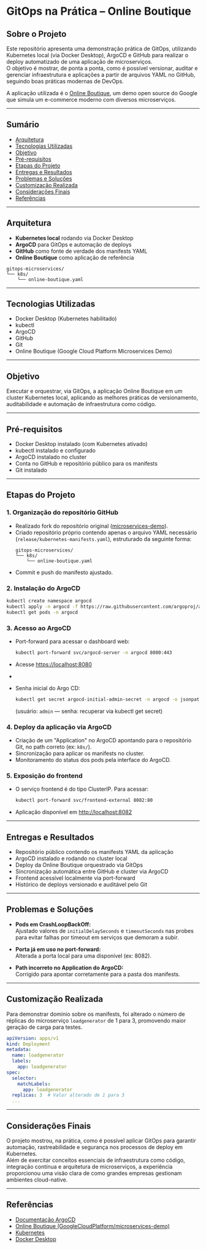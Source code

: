 # GitOps na Prática – Online Boutique

## Sobre o Projeto

Este repositório apresenta uma demonstração prática de GitOps, utilizando Kubernetes local (via Docker Desktop), ArgoCD e GitHub para realizar o deploy automatizado de uma aplicação de microserviços.  
O objetivo é mostrar, de ponta a ponta, como é possível versionar, auditar e gerenciar infraestrutura e aplicações a partir de arquivos YAML no GitHub, seguindo boas práticas modernas de DevOps.

A aplicação utilizada é o [Online Boutique](https://github.com/GoogleCloudPlatform/microservices-demo), um demo open source do Google que simula um e-commerce moderno com diversos microserviços.

---

## Sumário

- [Arquitetura](#arquitetura)
- [Tecnologias Utilizadas](#tecnologias-utilizadas)
- [Objetivo](#objetivo)
- [Pré-requisitos](#pré-requisitos)
- [Etapas do Projeto](#etapas-do-projeto)
- [Entregas e Resultados](#entregas-e-resultados)
- [Problemas e Soluções](#problemas-e-soluções)
- [Customização Realizada](#customização-realizada)
- [Considerações Finais](#considerações-finais)
- [Referências](#referências)

---

## Arquitetura

- **Kubernetes local** rodando via Docker Desktop
- **ArgoCD** para GitOps e automação de deploys
- **GitHub** como fonte de verdade dos manifests YAML
- **Online Boutique** como aplicação de referência

```
gitops-microservices/
└── k8s/
    └── online-boutique.yaml
```

---

## Tecnologias Utilizadas

- Docker Desktop (Kubernetes habilitado)
- kubectl
- ArgoCD
- GitHub
- Git
- Online Boutique (Google Cloud Platform Microservices Demo)

---

## Objetivo

Executar e orquestrar, via GitOps, a aplicação Online Boutique em um cluster Kubernetes local, aplicando as melhores práticas de versionamento, auditabilidade e automação de infraestrutura como código.

---

## Pré-requisitos

- Docker Desktop instalado (com Kubernetes ativado)
- kubectl instalado e configurado
- ArgoCD instalado no cluster
- Conta no GitHub e repositório público para os manifests
- Git instalado

---

## Etapas do Projeto

### 1. Organização do repositório GitHub

- Realizado fork do repositório original ([microservices-demo](https://github.com/GoogleCloudPlatform/microservices-demo)).
- Criado repositório próprio contendo apenas o arquivo YAML necessário (`release/kubernetes-manifests.yaml`), estruturado da seguinte forma:
    ```
    gitops-microservices/
    └── k8s/
        └── online-boutique.yaml
    ```
- Commit e push do manifesto ajustado.

### 2. Instalação do ArgoCD

```sh
kubectl create namespace argocd
kubectl apply -n argocd -f https://raw.githubusercontent.com/argoproj/argo-cd/release-2.11/manifests/install.yaml
kubectl get pods -n argocd
```

### 3. Acesso ao ArgoCD

- Port-forward para acessar o dashboard web:
    ```sh
    kubectl port-forward svc/argocd-server -n argocd 8080:443
    ```
- Acesse [https://localhost:8080](https://localhost:8080)

- 
- Senha inicial do Argo CD:
    ```sh
    kubectl get secret argocd-initial-admin-secret -n argocd -o jsonpath="{.data.password}" | base64 -d && echo
    ```
  (usuário: `admin` — senha: recuperar via kubectl get secret)

### 4. Deploy da aplicação via ArgoCD

- Criação de um "Application" no ArgoCD apontando para o repositório Git, no path correto (ex: `k8s/`).
- Sincronização para aplicar os manifests no cluster.
- Monitoramento do status dos pods pela interface do ArgoCD.

### 5. Exposição do frontend

- O serviço frontend é do tipo ClusterIP. Para acessar:
    ```sh
    kubectl port-forward svc/frontend-external 8082:80
    ```
- Aplicação disponível em [http://localhost:8082](http://localhost:8082)

---

## Entregas e Resultados

- Repositório público contendo os manifests YAML da aplicação
- ArgoCD instalado e rodando no cluster local
- Deploy da Online Boutique orquestrado via GitOps
- Sincronização automática entre GitHub e cluster via ArgoCD
- Frontend acessível localmente via port-forward
- Histórico de deploys versionado e auditável pelo Git

---

## Problemas e Soluções

- **Pods em CrashLoopBackOff:**  
  Ajustado valores de `initialDelaySeconds` e `timeoutSeconds` nas probes para evitar falhas por timeout em serviços que demoram a subir.

- **Porta já em uso no port-forward:**  
  Alterada a porta local para uma disponível (ex: 8082).

- **Path incorreto no Application do ArgoCD:**  
  Corrigido para apontar corretamente para a pasta dos manifests.

---

## Customização Realizada

Para demonstrar domínio sobre os manifests, foi alterado o número de réplicas do microserviço `loadgenerator` de 1 para 3, promovendo maior geração de carga para testes.

```yaml
apiVersion: apps/v1
kind: Deployment
metadata:
  name: loadgenerator
  labels:
    app: loadgenerator
spec:
  selector:
    matchLabels:
      app: loadgenerator
  replicas: 3  # Valor alterado de 1 para 3
  ...
```

---

## Considerações Finais

O projeto mostrou, na prática, como é possível aplicar GitOps para garantir automação, rastreabilidade e segurança nos processos de deploy em Kubernetes.  
Além de exercitar conceitos essenciais de infraestrutura como código, integração contínua e arquitetura de microserviços, a experiência proporcionou uma visão clara de como grandes empresas gestionam ambientes cloud-native.

---

## Referências

- [Documentação ArgoCD](https://argo-cd.readthedocs.io/)
- [Online Boutique (GoogleCloudPlatform/microservices-demo)](https://github.com/GoogleCloudPlatform/microservices-demo)
- [Kubernetes](https://kubernetes.io/)
- [Docker Desktop](https://www.docker.com/products/docker-desktop/)
